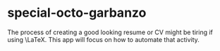 # special-octo-garbanzo
The process of creating a good looking resume or CV might be tiring if using \LaTeX. This app will focus on how to automate that activity.
